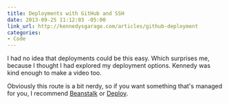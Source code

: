 ```yaml
---
title: Deployments with GitHub and SSH
date: 2013-09-25 11:12:03 -05:00
link_url: http://kennedysgarage.com/articles/github-deployment
categories:
- Code
---
```


I had no idea that deployments could be this easy. Which surprises me, because I thought I had explored my deployment options. Kennedy was kind enough to make a video too.

Obviously this route is a bit nerdy, so if you want something that's managed for you, I recommend [Beanstalk](http://beanstalkapp.com/) or [Deploy](http://deployhq.com/).
